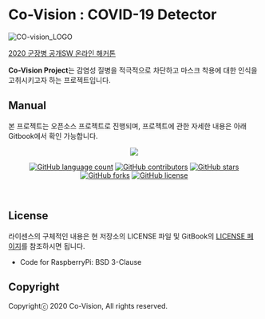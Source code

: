 # Co-Vision : COVID-19 Detector
![CO-vision\_LOGO](https://user-images.githubusercontent.com/41141851/97099932-c0968d00-16d1-11eb-96b0-1afd2c0c455f.PNG)

[2020 군장병 공개SW 온라인 해커톤](https://osam.kr/main/page.jsp?pid=offline.offline19)

**Co-Vision Project**는 감염성 질병을 적극적으로 차단하고 마스크 착용에 대한 인식을 고취시키고자 하는 프로젝트입니다.

## Manual
본 프로젝트는 오픈소스 프로젝트로 진행되며, 프로젝트에 관한 자세한 내용은 아래 Gitbook에서 확인 가능합니다.
<p align="center">
<a href="https://co-vision.gitbook.io/co-vision-1//">
<img src="https://img.shields.io/badge/GitBook-project_doc-blue?&style=for-the-badge&logo=github">
</a>
</p>

<p align="center">
	<a href="https://github.com/osamhack2020/IoT_COVID19-Detector_CO-vision/search?l=TSX&type=code"><img alt="GitHub language count" src="https://img.shields.io/github/languages/count/osamhack2020/IoT_COVID19-Detector_CO-vision"></a>
	<a href="https://github.com/osamhack2020/IoT_COVID19-Detector_CO-vision/graphs/contributors"><img alt="GitHub contributors" src="https://img.shields.io/github/contributors/osamhack2020/IoT_COVID19-Detector_CO-vision?color=success"></a>
	<a href="https://github.com/osamhack2020/IoT_COVID19-Detector_CO-vision/stargazers"><img alt="GitHub stars" src="https://img.shields.io/github/stars/osamhack2020/IoT_COVID19-Detector_CO-vision"></a>
	<a href="https://github.com/osamhack2020/IoT_COVID19-Detector_CO-vision/network"><img alt="GitHub forks" src="https://img.shields.io/github/forks/osamhack2020/IoT_COVID19-Detector_CO-vision"></a>
	<a href="https://github.com/osamhack2020/IoT_COVID19-Detector_CO-vision/blob/master/LICENSE"><img alt="GitHub license" src="https://img.shields.io/github/license/osamhack2020/IoT_COVID19-Detector_CO-vision"></a>
</p>
<br>

## License
라이센스의 구체적인 내용은 현 저장소의 LICENSE 파일 및 GitBook의 <a href="https://co-vision.gitbook.io/co-vision-1/license/">LICENSE 페이지</a>를 참조하시면 됩니다.

* Code for RaspberryPi: BSD 3-Clause

## Copyright
Copyrightⓒ 2020 Co-Vision, All rights reserved.
